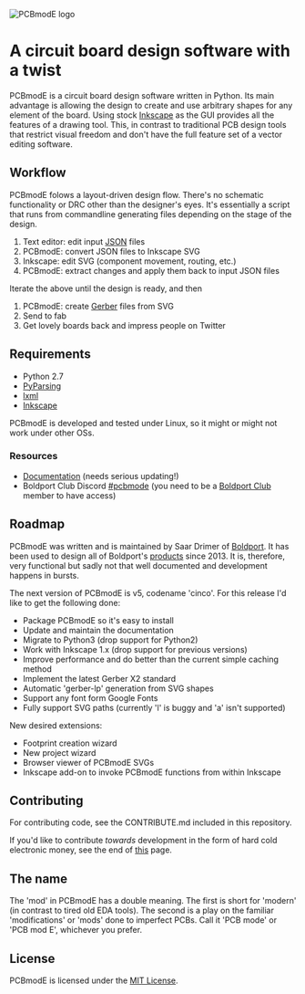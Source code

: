 ![PCBmodE logo](/images/pcbmode-logo.png)

# A circuit board design software with a twist

PCBmodE is a circuit board design software written in Python. Its main advantage is allowing the design to create and use arbitrary shapes for any element of the board. Using stock [Inkscape](http://inkscape.org) as the GUI provides all the features of a drawing tool. This, in contrast to traditional PCB design tools that restrict visual freedom and don't have the full feature set of a vector editing software.

## Workflow

PCBmodE folows a layout-driven design flow. There's no schematic functionality or DRC other than the designer's eyes. It's essentially a script that runs from commandline generating files depending on the stage of the design.

1. Text editor: edit input [JSON](http://en.wikipedia.org/wiki/JSON) files
2. PCBmodE: convert JSON files to Inkscape SVG
3. Inkscape: edit SVG (component movement, routing, etc.)
4. PCBmodE: extract changes and apply them back to input JSON files

Iterate the above until the design is ready, and then

1. PCBmodE: create [Gerber](http://en.wikipedia.org/wiki/Gerber_format) files from SVG
2. Send to fab
3. Get lovely boards back and impress people on Twitter

## Requirements

* Python 2.7
* [PyParsing](http://pyparsing.wikispaces.com/)
* [lxml](http://lxml.de/)
* [Inkscape](http://inkscape.org)

PCBmodE is developed and tested under Linux, so it might or might not work under other OSs.

### Resources
* [Documentation](http://pcbmode.readthedocs.org) (needs serious updating!)
* Boldport Club Discord [#pcbmode](https://discordapp.com/channels/422844882315640832/422881024796786708) (you need to be a [Boldport Club](https://boldport.com/club) member to have access)

## Roadmap

PCBmodE was written and is maintained by Saar Drimer of [Boldport](https://boldport.com). It has been used to design all of Boldport's [products](https://boldport.com/shop) since 2013. It is, therefore, very functional but sadly not that well documented and development happens in bursts.

The next version of PCBmodE is v5, codename 'cinco'. For this release I'd like to get the following done:
* Package PCBmodE so it's easy to install
* Update and maintain the documentation
* Migrate to Python3 (drop support for Python2)
* Work with Inkscape 1.x (drop support for previous versions)
* Improve performance and do better than the current simple caching method
* Implement the latest Gerber X2 standard
* Automatic 'gerber-lp' generation from SVG shapes
* Support any font form Google Fonts
* Fully support SVG paths (currently 'l' is buggy and 'a' isn't supported)

New desired extensions:
* Footprint creation wizard
* New project wizard
* Browser viewer of PCBmodE SVGs
* Inkscape add-on to invoke PCBmodE functions from within Inkscape

## Contributing

For contributing code, see the CONTRIBUTE.md included in this repository.

If you'd like to contribute _towards_ development in the form of hard cold electronic money, see the end of [this](https://boldport.com/pcbmode) page.

## The name
The 'mod' in PCBmodE has a double meaning. The first is short for 'modern' (in contrast to tired old EDA tools). The second is a play on the familiar 'modifications' or 'mods' done to imperfect PCBs. Call it 'PCB mode' or 'PCB mod E', whichever you prefer. 

## License
PCBmodE is licensed under the [MIT License](http://opensource.org/licenses/MIT).
